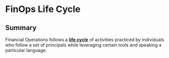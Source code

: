 # FinOps Life Cycle

## Summary
Financial Operations follows a [**life cycle**](https://www.mindmeister.com/2757653146/02-finops-lifecycle-ioo) of activities practiced by individuals who follow a set of principals while leveraging certain tools and speaking a particular language.